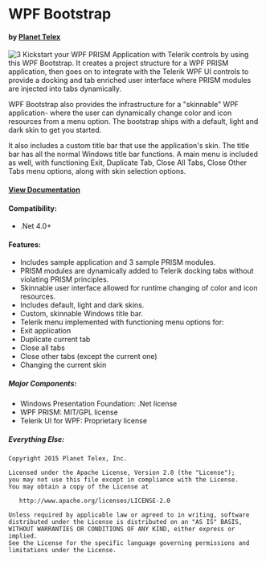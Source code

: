 # WPF Bootstrap
#### by [Planet Telex][1]

![3]
Kickstart your WPF PRISM Application with Telerik controls by using this WPF Bootstrap. It creates a project structure for a WPF PRISM application, then goes on to integrate with the Telerik WPF UI controls to provide a docking and tab enriched user interface where PRISM modules are injected into tabs dynamically.

WPF Bootstrap also provides the infrastructure for a "skinnable" WPF application- where the user can dynamically change color and icon resources from a menu option. The bootstrap ships with a default, light and dark skin to get you started.

It also includes a custom title bar that use the application's skin. The title bar has all the normal Windows title bar functions. A main menu is included as well, with functioning Exit, Duplicate Tab, Close All Tabs, Close Other Tabs menu options, along with skin selection options.
#### [View Documentation][2]

#### Compatibility:
* .Net 4.0+

#### Features:

* Includes sample application and 3 sample PRISM modules.
* PRISM modules are dynamically added to Telerik docking tabs without violating PRISM principles.
* Skinnable user interface allowed for runtime changing of color and icon resources.
* Includes default, light and dark skins.
* Custom, skinnable Windows title bar.
* Telerik menu implemented with functioning menu options for:
 * Exit application
 * Duplicate current tab
 * Close all tabs
 * Close other tabs (except the current one)
 * Changing the current skin

##### Major Components:

* Windows Presentation Foundation: .Net license
* WPF PRISM: MIT/GPL license
* Telerik UI for WPF: Proprietary license

##### Everything Else:

    Copyright 2015 Planet Telex, Inc.

    Licensed under the Apache License, Version 2.0 (the "License");
    you may not use this file except in compliance with the License.
    You may obtain a copy of the License at

       http://www.apache.org/licenses/LICENSE-2.0

    Unless required by applicable law or agreed to in writing, software
    distributed under the License is distributed on an "AS IS" BASIS,
    WITHOUT WARRANTIES OR CONDITIONS OF ANY KIND, either express or implied.
    See the License for the specific language governing permissions and
    limitations under the License.

[1]: http://www.planettelex.com
[2]: http://www.planettelex.com/products/wpf-bootstrap
[3]: http://www.planettelex.com/Media/Default/Products/wpf-bootstrap/wpf-bootstrap-screenshot-1.png
